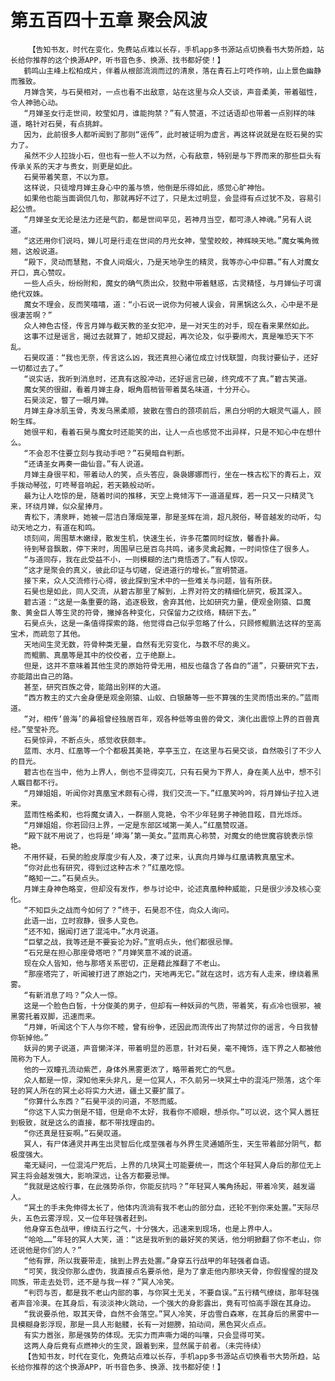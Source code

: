 # 第五百四十五章 聚会风波
        【告知书友，时代在变化，免费站点难以长存，手机app多书源站点切换看书大势所趋，站长给你推荐的这个换源APP，听书音色多、换源、找书都好使！】
       鹤鸣山主峰上松柏成片，伴着从根部流淌而过的清泉，落在青石上叮咚作响，山上景色幽静而雅致。
       月婵含笑，与石昊相对，一点也看不出敌意，站在这里与众人交谈，声音柔美，带着磁性，令人神驰心动。
       “月婵圣女行走世间，皎莹如月，谁能拘禁？”有人赞道，不过话语却也带着一点别样的味道，略针对石昊，有点挑衅。
       因为，此前很多人都听闻到了那则“谣传”，此时被证明为虚言，再这样说就是在贬石昊的实力了。
       虽然不少人拉拢小石，但也有一些人不以为然，心有敌意，特别是与下界而来的那些巨头有传承关系的天才与贵女，则更是如此。
       石昊带着笑意，不以为意。
       这样说，只徒增月婵主身心中的羞与愤，他倒是乐得如此，感觉心旷神怡。
       如果他也能当面调侃几句，那就再好不过了，只是太过明显，会显得有点过犹不及，容易引起公愤。
       “月婵圣女无论是法力还是气韵，都是世间罕见，若神月当空，都可涤人神魂。”另有人说道。
       “这还用你们说吗，婵儿可是行走在世间的月光女神，莹莹皎皎，神辉映天地。”魔女嘴角微翘，这般说道。
       “殿下，灵动而慧黠，不食人间烟火，乃是天地孕生的精灵，我等亦心中仰慕。”有人对魔女开口，真心赞叹。
       一些人点头，纷纷附和，魔女的确气质出众，狡黠中带着魅惑，古灵精怪，与月婵仙子可谓绝代双姝。
       魔女不理会，反而笑嘻嘻，道：“小石说一说你为何被人误会，背黑锅这么久，心中是不是很凄苦啊？”
       众人神色古怪，传言月婵与截天教的圣女犯冲，是一对天生的对手，现在看来果然如此。
       这事不过是谣言，揭过去就算了，她却又提起，再次论及，似乎要闹大，真是唯恐天下不乱。
       石昊叹道：“我也无奈，传言这么凶，我还真担心诸位成立讨伐联盟，向我讨要仙子，还好一切都过去了。”
       “说实话，我听到消息时，还真有这股冲动，还好谣言已破，终究成不了真。”碧古笑道。
       魔女笑的很甜，看着月婵主身，眼角眉梢皆带着莫名味道，十分开心。
       石昊淡定，瞥了一眼月婵。
       月婵主身冰肌玉骨，秀发乌黑柔顺，披散在雪白的颈项前后，黑白分明的大眼灵气逼人，顾盼生辉。
       她很平和，看着石昊与魔女时还能笑的出，让人一点也感觉不出异样，只是不知心中在想什么。
       “不会忍不住要立刻与我动手吧？”石昊暗自判断。
       “还请圣女再奏一曲仙音。”有人说道。
       月婵主身很平和，带着动人的笑，点头答应，袅袅娜娜而行，坐在一株古松下的青石上，双手拨动琴弦，叮咚琴音响起，若天籁般动听。
       最为让人吃惊的是，随着时间的推移，天空上竟倾泻下一道道星辉，若一只又一只精灵飞来，环绕月婵，似众星捧月。
       青松下，清泉畔，她被一层洁白薄烟笼罩，那是圣辉在淌，超凡脱俗，琴音越发的动听，勾动天地之力，有道在和鸣。
       顷刻间，周围草木嫩绿，散发生机，快速生长，许多花蕾同时绽放，馨香扑鼻。
       待到琴音飘散，停下来时，周围早已是百鸟共鸣，诸多灵禽起舞，一时间惊住了很多人。
       “与道同存，我在此受益不小，一则模糊的法门竟悟透了。”有人惊叹。
       “这才是聚会的真义，彼此印证与切磋，促进道行的增长。”宣明赞道。
       接下来，众人交流修行心得，彼此探到宝术中的一些难关与问题，皆有所获。
       石昊也是如此，同人交流，从碧古那里了解到，上界对符文的精细化研究，极其深入。
       碧古道：“这是一条重要的路，追逐极致，舍弃其他，比如研究力量，便观金刚猿、巨魔象、黄金巨人等生灵的符骨，撇掉各种变化，只保留力之纹络，精研下去。”
       石昊点头，这是一条值得探索的路，他觉得自己似乎忽略了什么，只顾修鲲鹏法这样的至高宝术，而疏忽了其他。
       天地间生灵无数，符骨种类无量，自然有无穷变化，与数不尽的奥义。
       而鲲鹏、真凰等是其中的佼佼者，立于绝巅上。
       但是，这并不意味着其他生灵的原始符骨无用，相反也蕴含了各自的“道”，只要研究下去，亦能踏出自己的路。
       甚至，研究百族之骨，能踏出别样的大道。
       “西方教主的丈六金身便是观金刚猿、山蚁、白银藤等一些不算强的生灵而悟出来的。”蓝雨道。
       “对，相传‘兽海’的鼻祖曾经独居百年，观各种低等虫兽的骨文，演化出震惊上界的百兽真经。”莹莹补充。
       石昊惊异，不断点头，感觉收获颇丰。
       蓝雨、水月、红凰等一个个都极其美艳，亭亭玉立，在这里与石昊交谈，自然吸引了不少人的目光。
       碧古也在当中，他为上界人，倒也不显得突兀，只有石昊为下界人，身在美人丛中，想不引人瞩目都不行。
       “月婵姐姐，听闻你对真凰宝术颇有心得，我们交流一下。”红凰笑吟吟，将月婵仙子拉入进来。
       蓝雨性格柔和，也将魔女请入，一群丽人竞艳，令不少年轻男子神驰目眩，目光烁烁。
       “月婵姐姐，你若回归上界，一定是东部区域第一美人。”红凰赞叹道。
       “殿下就不用说了，也将是‘坤海’第一美女。”蓝雨真心称赞，对魔女的绝世魔容貌表示惊艳。
       不用怀疑，石昊的脸皮厚度少有人及，凑了过来，认真向月婵与红凰请教真凰宝术。
       “你对此也有研究，得到过这种古术？”红凰吃惊。
       “略知一二。”石昊点头。
       月婵主身神色略变，但却没有发作，参与讨论中，论述真凰种种威能，只是很少涉及核心变化。
       “不知巨头之战而今如何了？”终于，石昊忍不住，向众人询问。
       此语一出，立时寂静，很多人变色。
       “还不知，据闻打进了混沌中。”水月说道。
       “巨擘之战，我等还是不要妄论为好。”宣明点头，他们都很忌惮。
       “石兄是在担心那座骨塔吧？”月婵笑意不减的说道。
       现在众人皆知，他与那塔关系密切，正是藉此推翻了不老山。
       “那座塔完了，听闻被打进了原始之门，天地再无它。”就在这时，远方有人走来，缭绕着黑雾。
       “有新消息了吗？”众人一惊。
       这是一个脸色白皙，十分俊美的男子，但却有一种妖异的气质，带着笑，有点冷也很邪，被黑雾托着双脚，迅速而来。
       “月婵，听闻这个下人与你不睦，曾有纷争，还因此而流传出了拘禁过你的谣言，今日我替你斩掉他。”
       妖异的男子说道，声音懒洋洋，带着明显的恶意，针对石昊，毫不掩饰，连下界之人都被他简称为下人。
       他的一双瞳孔流动紫芒，身体外黑雾更浓了，略带着死亡的气息。
       众人都是一惊，深知他来头非凡，是一位冥人，不久前另一块冥土中的混沌尸殒落，这个年轻的冥人所在的冥土必将实力大进，疆土又要扩展了。
       “你算什么东西？”石昊平淡的问道，不怒而威。
       “你这下人实力倒是不错，但是命不太好，我看你不顺眼，想杀你。”可以说，这个冥人嚣狂到极致，就是这么的直接，都不带找理由的。
       “你还真是狂妄啊。”石昊叹道。
       冥人，有尸体通灵并再生出灵智后化成至强者与外界生灵通婚所生，天生带着部分阴气，都极度强大。
       毫无疑问，一位混沌尸死后，上界的几块冥土可能要统一，而这个年轻冥人身后的那位无上冥主将会越发强大，影响深远，让各方都要忌惮。
       “我就是这般行事，在此强势杀你，你能反抗吗？”年轻冥人嘴角扬起，带着冷笑，越发逼人。
       “冥土的手未免伸得太长了，他体内流淌有我不老山的部分血，还轮不到你来处置。”天际尽头，五色云雾浮现，又一位年轻强者赶到。
       他身穿五色战甲，缭绕五行之气，十分强大，迅速来到现场，也是上界中人。
       “哈哈……”年轻的冥人大笑，道：“这是我听到的最好笑的笑话，他分明掀翻了你不老山，你还说他是你们的人？”
       “他有罪，所以我要带走，擒到上界去处置。”身穿五行战甲的年轻强者自语。
       “可笑，我没你那么虚伪，我直接点名要杀他，是为了拿走他内那块天骨，你假惺惺的提及同族，带走去处罚，还不是与我一样？”冥人冷笑。
       “判罚与否，都是我不老山内部的事，与你冥土无关，不要自误。”五行精气缭绕，那年轻强者声音冷漠。在其身后，有淡淡神火跳动，一个强大的身影露出，竟有可怕高手跟在其身边。
       “我说要杀他，取其天骨，自然不会落空。”冥人冷笑，牙齿雪白森寒，在其身后的黑雾中一具模糊身影浮现，那是一具人形骷髅，长有一对翅膀，拍动间，黑色冥火点点。
       有实力嚣张，那是强势的体现。无实力而声嘶力竭的叫嚷，只会显得可笑。
       这两人身后竟有点燃神火的生灵，跟着到来，显然属于前者。（未完待续）
       【告知书友，时代在变化，免费站点难以长存，手机app多书源站点切换看书大势所趋，站长给你推荐的这个换源APP，听书音色多、换源、找书都好使！】